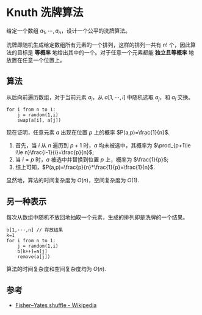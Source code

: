 # Knuth 洗牌算法

给定一个数组 $a_1,\cdots,a_n$，设计一个公平的洗牌算法。

洗牌即随机生成给定数组所有元素的一个排列，这样的排列一共有 $n!$ 个，因此算法的目标是 **等概率** 地给出其中的一个。对于任意一个元素都能 **独立且等概率** 地放置在任意一个位置上。

## 算法

从后向前遍历数组，对于当前元素 $a_i$，从 $a[1,\cdots,i]$ 中随机选取 $a_j$，和 $a_i$ 交换。

```text
for i from n to 1:
    j = random(1,i)
    swap(a[i], a[j])
```

现在证明，任意元素 $a$ 出现在位置 $p$ 上的概率 $P(a,p)=\frac{1}{n}$.

1. 首先，当 $i$ 从 $n$ 遍历到 $p+1$ 时，$a$ 均未被选中，其概率为 $\prod_{p+1\le i\le n}\frac{i-1}{i}=\frac{p}{n}$;
2. 当 $i=p$ 时，$a$ 被选中并替换到位置 $p$ 上，概率为 $\frac{1}{p}$;
3. 综上可知，$P(a,p)=\frac{p}{n}*\frac{1}{p}=\frac{1}{n}$.

显然地，算法的时间复杂度为 $O(n)$，空间复杂度为 $O(1)$.

## 另一种表示

每次从数组中随机不放回地抽取一个元素，生成的排列即是洗牌的一个结果。

```text
b[1,···,n] // 存放结果
k=1
for i from n to 1:
    j = random(1,i)
    b[k++]=a[j]
    remove(a[j])
```

算法的时间复杂度和空间复杂度均为 $O(n)$.

## 参考

- [Fisher–Yates shuffle - Wikipedia](https://en.wikipedia.org/wiki/Fisher–Yates_shuffle)

